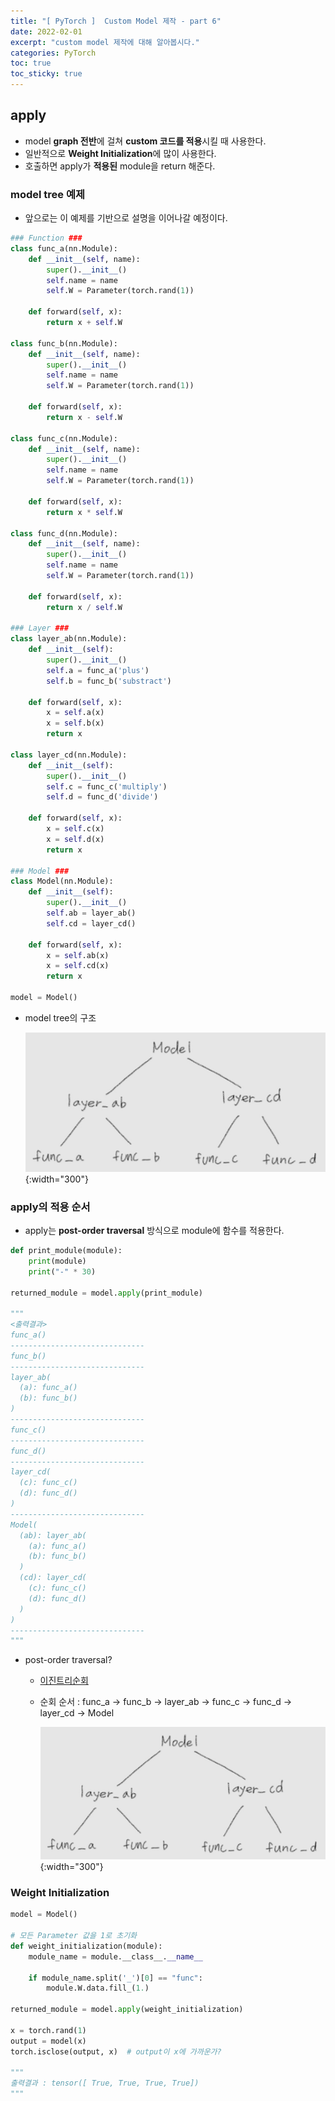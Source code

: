 ```yaml
---
title: "[ PyTorch ]  Custom Model 제작 - part 6"
date: 2022-02-01
excerpt: "custom model 제작에 대해 알아봅시다."
categories: PyTorch
toc: true
toc_sticky: true
---
```




## apply

- model **graph 전반**에 걸쳐 **custom 코드를 적용**시킬 때 사용한다.
- 일반적으로 **Weight Initialization**에 많이 사용한다.
- 호출하면 apply가 **적용된** module을 return 해준다.

### model tree 예제

- 앞으로는 이 예제를 기반으로 설명을 이어나갈 예정이다.

```python
### Function ###
class func_a(nn.Module):
    def __init__(self, name):
        super().__init__()
        self.name = name
        self.W = Parameter(torch.rand(1))

    def forward(self, x):
        return x + self.W

class func_b(nn.Module):
    def __init__(self, name):
        super().__init__()
        self.name = name
        self.W = Parameter(torch.rand(1))

    def forward(self, x):
        return x - self.W

class func_c(nn.Module):
    def __init__(self, name):
        super().__init__()
        self.name = name
        self.W = Parameter(torch.rand(1))

    def forward(self, x):
        return x * self.W

class func_d(nn.Module):
    def __init__(self, name):
        super().__init__()
        self.name = name
        self.W = Parameter(torch.rand(1))

    def forward(self, x):
        return x / self.W

### Layer ###
class layer_ab(nn.Module):
    def __init__(self):
        super().__init__()
        self.a = func_a('plus')
        self.b = func_b('substract')

    def forward(self, x):
        x = self.a(x)
        x = self.b(x)
        return x

class layer_cd(nn.Module):
    def __init__(self):
        super().__init__()
        self.c = func_c('multiply')
        self.d = func_d('divide')

    def forward(self, x):
        x = self.c(x)
        x = self.d(x)
        return x

### Model ###
class Model(nn.Module):
    def __init__(self):
        super().__init__()
        self.ab = layer_ab()
        self.cd = layer_cd()

    def forward(self, x):
        x = self.ab(x)
        x = self.cd(x)
        return x

model = Model()
```

- model tree의 구조
    
    ![1.jpg](/assets/images/posts/PyTorch/custom_model/1.jpg){:width="300"}
    

### apply의 적용 순서

- apply는 **post-order traversal** 방식으로 module에 함수를 적용한다.

```python
def print_module(module):
    print(module)
    print("-" * 30)

returned_module = model.apply(print_module)

"""
<출력결과>
func_a()
------------------------------
func_b()
------------------------------
layer_ab(
  (a): func_a()
  (b): func_b()
)
------------------------------
func_c()
------------------------------
func_d()
------------------------------
layer_cd(
  (c): func_c()
  (d): func_d()
)
------------------------------
Model(
  (ab): layer_ab(
    (a): func_a()
    (b): func_b()
  )
  (cd): layer_cd(
    (c): func_c()
    (d): func_d()
  )
)
------------------------------
"""
```

- post-order traversal?
    - [이진트리순회](https://claire-1125.github.io/%EB%8D%B0%EC%9D%B4%ED%84%B0%EA%B5%AC%EC%A1%B0/tree/#%EC%9D%B4%EC%A7%84%ED%8A%B8%EB%A6%AC-%EC%88%9C%ED%9A%8C)
    - 순회 순서 : func_a → func_b → layer_ab → func_c → func_d → layer_cd → Model
            
        ![1.jpg](/assets/images/posts/PyTorch/custom_model/1.jpg){:width="300"}
            

### Weight Initialization

```python
model = Model()

# 모든 Parameter 값을 1로 초기화
def weight_initialization(module):
    module_name = module.__class__.__name__

    if module_name.split('_')[0] == "func":
        module.W.data.fill_(1.)

returned_module = model.apply(weight_initialization)

x = torch.rand(1)
output = model(x)
torch.isclose(output, x)  # output이 x에 가까운가?

"""
출력결과 : tensor([ True, True, True, True])
"""
```